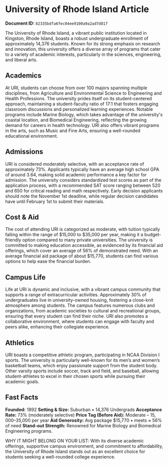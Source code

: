 # University of Rhode Island Article

**Document ID:** `82335bdfa6fec04ee9100a9a2ad7d817`

The University of Rhode Island, a vibrant public institution located in Kingston, Rhode Island, boasts a robust undergraduate enrollment of approximately 14,376 students. Known for its strong emphasis on research and innovation, this university offers a diverse array of programs that cater to a variety of academic interests, particularly in the sciences, engineering, and liberal arts.

## Academics
At URI, students can choose from over 100 majors spanning multiple disciplines, from Agriculture and Environmental Science to Engineering and Health Professions. The university prides itself on its student-centered approach, maintaining a student-faculty ratio of 17:1 that fosters engaging classroom discussions and personalized learning experiences. Notable programs include Marine Biology, which takes advantage of the university's coastal location, and Biomedical Engineering, reflecting the growing demand for careers in health technology. URI also offers vibrant programs in the arts, such as Music and Fine Arts, ensuring a well-rounded educational environment.

## Admissions
URI is considered moderately selective, with an acceptance rate of approximately 73%. Applicants typically have an average high school GPA of around 3.64, making solid academic performance a key factor for admission. The university considers standardized test scores as part of the application process, with a recommended SAT score ranging between 520 and 650 for critical reading and math respectively. Early decision applicants should note the November 1st deadline, while regular decision candidates have until February 1st to submit their materials.

## Cost & Aid
The cost of attending URI is categorized as moderate, with tuition typically falling within the range of $15,000 to $35,000 per year, making it a budget-friendly option compared to many private universities. The university is committed to making education accessible, as evidenced by its financial aid offerings, which cover an average of 56% of demonstrated need. With an average financial aid package of about $15,770, students can find various options to help ease the financial burden.

## Campus Life
Life at URI is dynamic and inclusive, with a vibrant campus community that supports a range of extracurricular activities. Approximately 30% of undergraduates live in university-owned housing, fostering a close-knit atmosphere among students. The campus features numerous clubs and organizations, from academic societies to cultural and recreational groups, ensuring that every student can find their niche. URI also promotes a collaborative environment, where students can engage with faculty and peers alike, enhancing their collegiate experience.

## Athletics
URI boasts a competitive athletic program, participating in NCAA Division I sports. The university is particularly well-known for its men’s and women’s basketball teams, which enjoy passionate support from the student body. Other varsity sports include soccer, track and field, and baseball, allowing student-athletes to excel in their chosen sports while pursuing their academic goals.

## Fast Facts
**Founded:** 1892
**Setting & Size:** Suburban • 14,376 Undergrads
**Acceptance Rate:** 73% (moderately selective)
**Price Tag (Before Aid):** Moderate – $15,000–$35,000 per year
**Aid Generosity:** Avg package $15,770 • meets ≈ 56% of need
**Stand-out Strength:** Renowned for Marine Biology and Biomedical Engineering programs.

WHY IT MIGHT BELONG ON YOUR LIST: With its diverse academic offerings, supportive campus environment, and commitment to affordability, the University of Rhode Island stands out as an excellent choice for students seeking a well-rounded college experience.
